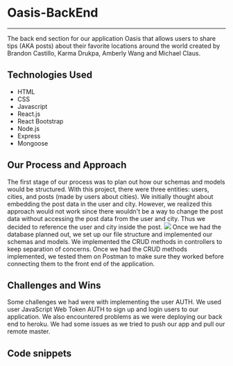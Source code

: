 # Oasis-BackEnd
---
The back end section for our application Oasis that allows users to share tips (AKA posts) about their favorite locations around the world created by Brandon Castillo, Karma Drukpa, Amberly Wang and Michael Claus.
## Technologies Used
- HTML
- CSS
- Javascript
- React.js
- React Bootstrap
- Node.js
- Express
- Mongoose
## Our Process and Approach
The first stage of our process was to plan out how our schemas and models would be structured. With this project, there were three entities: users, cities, and posts (made by users about cities). We initially thought about embedding the post data in the user and city. However, we realized this approach would not work since there wouldn't be a way to change the post data without accessing the post data from the user and city. Thus we decided to reference the user and city inside the post.
![](https://trello-attachments.s3.amazonaws.com/5c7d6628351a436652f4b9ac/5c7d7e47811a751467e0c407/654951fd7c9acf6bb0e966a13774abaa/IMG_5453.jpg)
Once we had the database planned out, we set up our file structure and implemented our schemas and models. We implemented the CRUD methods in controllers to keep separation of concerns. Once we had the CRUD methods implemented, we tested them on Postman to make sure they worked before connecting them to the front end of the application.
## Challenges and Wins
Some challenges we had were with implementing the user AUTH. We used user JavaScript Web Token AUTH to sign up and login users to our application. We also encountered problems as we were deploying our back end to heroku. We had some issues as we tried to push our app and pull our remote master.
## Code snippets
